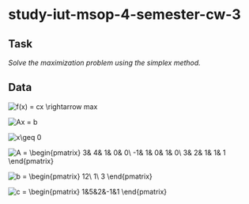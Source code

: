 # study-iut-msop-4-semester-cw-3

## Task
*Solve the maximization problem using the simplex method.*

## Data
![f(x) = cx \rightarrow max](https://render.githubusercontent.com/render/math?math=f(x)%20%3D%20cx%20%5Crightarrow%20max)

![Ax = b](https://render.githubusercontent.com/render/math?math=Ax%20%3D%20b)

![x\geq 0](https://render.githubusercontent.com/render/math?math=x%5Cgeq%200)

![A = \begin{pmatrix}  3&  4&  1&  0& 0\\   -1&  1&  0&  1& 0\\   3&  2&  1&  1& 1 \end{pmatrix}](https://render.githubusercontent.com/render/math?math=A%20%3D%20%5Cbegin%7Bpmatrix%7D%20%203%26%20%204%26%20%201%26%20%200%26%200%5C%5C%20%20%20-1%26%20%201%26%20%200%26%20%201%26%200%5C%5C%20%20%203%26%20%202%26%20%201%26%20%201%26%201%20%5Cend%7Bpmatrix%7D)

![b = \begin{pmatrix}  12\\   1\\   3 \end{pmatrix}](https://render.githubusercontent.com/render/math?math=b%20%3D%20%5Cbegin%7Bpmatrix%7D%20%2012%5C%5C%20%20%201%5C%5C%20%20%203%20%5Cend%7Bpmatrix%7D)

![c = \begin{pmatrix}  1&5&2&-1&1 \end{pmatrix}](https://render.githubusercontent.com/render/math?math=c%20%3D%20%5Cbegin%7Bpmatrix%7D%20%201%265%262%26-1%261%20%5Cend%7Bpmatrix%7D)

